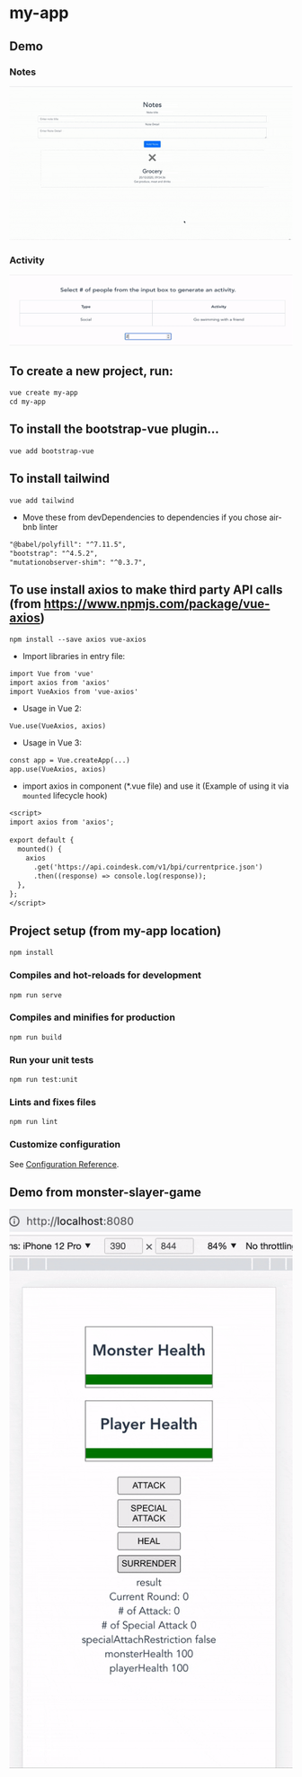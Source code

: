 # my-app

## Demo
### Notes
![notes.png](./my-app/src/assets/notes.gif)

### Activity
![activity.png](./my-app/src/assets/activity.gif)

## To create a new project, run:
```
vue create my-app
cd my-app
```

## To install the bootstrap-vue plugin...
```
vue add bootstrap-vue
```

## To install tailwind
```
vue add tailwind
```

- Move these from devDependencies to dependencies if you chose air-bnb linter
```
"@babel/polyfill": "^7.11.5",
"bootstrap": "^4.5.2",
"mutationobserver-shim": "^0.3.7",
```

## To use install axios to make third party API calls (from https://www.npmjs.com/package/vue-axios)
```
npm install --save axios vue-axios
```
- Import libraries in entry file:

```
import Vue from 'vue'
import axios from 'axios'
import VueAxios from 'vue-axios'
```

- Usage in Vue 2:

```
Vue.use(VueAxios, axios)
```

- Usage in Vue 3:

```
const app = Vue.createApp(...)
app.use(VueAxios, axios)
```

- import axios in component (*.vue file) and use it (Example of using it via `mounted` lifecycle hook)
```
<script>
import axios from 'axios';

export default {
  mounted() {
    axios
      .get('https://api.coindesk.com/v1/bpi/currentprice.json')
      .then((response) => console.log(response));
  },
};
</script>
```

## Project setup (from my-app location)
```
npm install
```

### Compiles and hot-reloads for development
```
npm run serve
```

### Compiles and minifies for production
```
npm run build
```

### Run your unit tests
```
npm run test:unit
```

### Lints and fixes files
```
npm run lint
```

### Customize configuration
See [Configuration Reference](https://cli.vuejs.org/config/).

## Demo from  monster-slayer-game
![Demo](./demo-assets/game-demo.gif)
